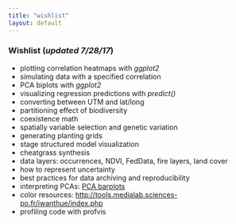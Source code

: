 ```yaml
---
title: "wishlist"
layout: default
---
```



### Wishlist (_updated 7/28/17_)
- plotting correlation heatmaps with *ggplot2*
- simulating data with a specified correlation
- PCA biplots with *ggplot2*
- visualizing regression predictions with *predict()*
- converting between UTM and lat/long
- partitioning effect of biodiversity
- coexistence math
- spatially variable selection and genetic variation
- generating planting grids
- stage structured model visualization
- cheatgrass synthesis
- data layers: occurrences, NDVI, FedData, fire layers, land cover
- how to represent uncertainty
- best practices for data archiving and reproducibility
- interpreting PCAs: [PCA barplots](https://gregor-fausto.github.io/notes/2017/03/30/pca-barplot)
- color resources: http://tools.medialab.sciences-po.fr/iwanthue/index.php
- profiling code with profvis